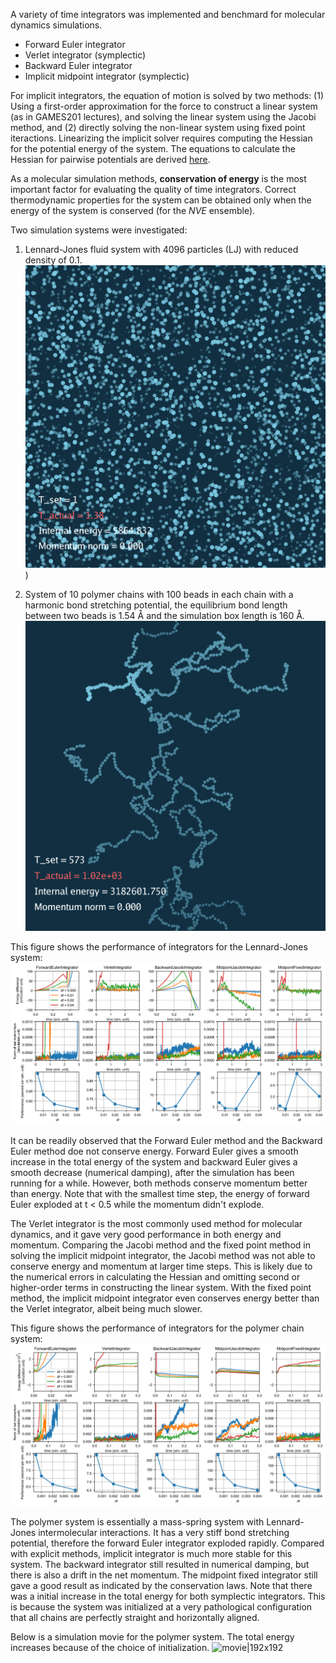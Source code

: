 A variety of time integrators was implemented and benchmard for molecular dynamics simulations.

* Forward Euler integrator
* Verlet integrator (symplectic)
* Backward Euler integrator
* Implicit midpoint integrator (symplectic)

For implicit integrators, the equation of motion is solved by two methods: (1) Using a first-order approximation for the force to construct a linear system (as in GAMES201 lectures), and solving the linear system using the Jacobi method, and (2) directly solving the non-linear system using fixed point iteractions. Linearizing the implicit solver requires computing the Hessian for the potential energy of the system. The equations to calculate the Hessian for pairwise potentials are derived [here](calculate_hessian.pdf).

As a molecular simulation methods, **conservation of energy** is the most important factor for evaluating the quality of time integrators. Correct thermodynamic properties for the system can be obtained only when the energy of the system is conserved (for the *NVE* ensemble).

Two simulation systems were investigated:

1. Lennard-Jones fluid system with 4096 particles (LJ) with reduced density of 0.1.
![image|496x500](fig1.png))

2. System of 10 polymer chains with 100 beads in each chain with a harmonic bond stretching potential, the equilibrium bond length between two beads is 1.54 Å and the simulation box length is 160 Å.
![image|483x500](fig2.png)

This figure shows the performance of integrators for the Lennard-Jones system:
![image|690x354](fig3.png) 

It can be readily observed that the Forward Euler method and the Backward Euler method doe not conserve energy. Forward Euler gives a smooth increase in the total energy of the system and backward Euler gives a smooth decrease (numerical damping), after the simulation has been running for a while. However, both methods conserve momentum better than energy. Note that with the smallest time step, the energy of forward Euler exploded at t < 0.5 while the momentum didn't explode.

The Verlet integrator is the most commonly used method for molecular dynamics, and it gave very good performance in both energy and momentum. Comparing the Jacobi method and the fixed point method in solving the implicit midpoint integrator, the Jacobi method was not able to conserve energy and momentum at larger time steps. This is likely due to the numerical errors in calculating the Hessian and omitting second or higher-order terms in constructing the linear system. With the fixed point method, the implicit midpoint integrator even conserves energy better than the Verlet integrator, albeit being much slower.

This figure shows the performance of integrators for the polymer chain system:
![image|690x355](fig4.png) 

The polymer system is essentially a mass-spring system with Lennard-Jones intermolecular interactions. It has a very stiff bond stretching potential, therefore the forward Euler integrator exploded rapidly. Compared with explicit methods, implicit integrator is much more stable for this system. The backward integrator still resulted in numerical damping, but there is also a drift in the net momentum. The midpoint fixed integrator still gave a good result as indicated by the conservation laws. Note that there was a initial increase in the total energy for both symplectic integrators. This is because the system was initialized at a very pathological configuration that all chains are perfectly straight and horizontally aligned. 

Below is a simulation movie for the polymer system. The total energy increases because of the choice of initialization.
![movie|192x192](movie.gif) 

